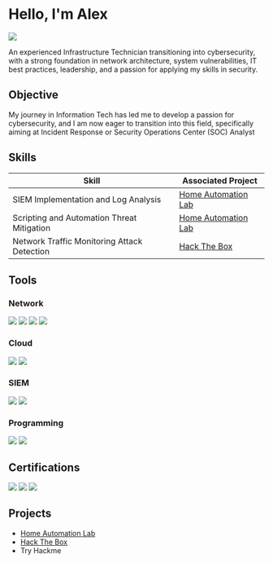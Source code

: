 # Hello, I'm Alex
<a href="[https://linkedin.com](https://www.linkedin.com/in/alexajones/)"><img src="https://img.shields.io/badge/-LinkedIn-0072b1?&style=for-the-badge&logo=linkedin&logoColor=white" /></a>

An experienced Infrastructure Technician transitioning into cybersecurity, with a strong foundation in network architecture, system vulnerabilities, IT best practices, leadership, and a passion for applying my skills in security.

## Objective

My journey in Information Tech has led me to develop a passion for cybersecurity, and I am now eager to transition into this field, specifically aiming at Incident Response or Security Operations Center (SOC) Analyst

## Skills

| Skill                                         | Associated Project         |
|-----------------------------------------------|----------------------------|
| SIEM Implementation and Log Analysis          | <a href="https://github.com/JonesGitH/Home-Automation-Lab/tree/main">Home Automation Lab</a>|
| Scripting and Automation Threat Mitigation    | <a href="https://github.com/JonesGitH/Home-Automation-Lab/tree/main">Home Automation Lab</a>|
| Network Traffic Monitoring Attack Detection   | <a href="Https://hackthebox.com">Hack The Box</a>|



## Tools

### Network
<div>
    <img src="https://img.shields.io/badge/-Wireshark-1679A7?&style=for-the-badge&logo=Wireshark&logoColor=white" />
    <img src="https://img.shields.io/badge/-Nmap-000080?style=for-the-badge&logo=World&logoColor=white" />
    <img src="https://img.shields.io/badge/-Metasploit-0576b3?style=for-the-badge&logo=Metasploit&logoColor=white" />
    <img src="https://img.shields.io/badge/-Burp%20Suite-FF6F00?style=for-the-badge&logo=Burp%20Suite&logoColor=white" />
</div>

### Cloud
<div>
    <img src="https://img.shields.io/badge/-Google%20Cloud-4285F4?style=for-the-badge&logo=Google%20Cloud&logoColor=white" />
    <img src="https://img.shields.io/badge/-Amazon%20Web%20Services-232F3E?style=for-the-badge&logo=Amazon%20AWS&logoColor=FF9900" />
</div>

### SIEM
<div>
    <img src="https://img.shields.io/badge/-Splunk-000000?&style=for-the-badge&logo=Splunk&logoColor=white" />
    <img src="https://img.shields.io/badge/-Wazuh-0056D5?style=for-the-badge&logo=Wazuh&logoColor=white" />
</div>

### Programming  
<div>
    <img src="https://img.shields.io/badge/-Python-3776AB?style=for-the-badge&logo=Python&logoColor=white" />
    <img src="https://img.shields.io/badge/-PowerShell-5391FE?style=for-the-badge&logo=PowerShell&logoColor=white" />
</div>

## Certifications
<div>
<img src="https://img.shields.io/badge/-Security%2B-FF0000?&style=for-the-badge&logo=CompTIA&logoColor=white" />
<img src="https://img.shields.io/badge/-Microsoft_MCSA-0078D4?style=for-the-badge&logo=Microsoft&logoColor=white" />
<img src="https://img.shields.io/badge/-Cybersecurity%20Infrastructure%20Technician%20(Level%201)-2E86C1?style=for-the-badge&logo=Collin%20College&logoColor=white" />

</div>

## Projects
- <a href="https://github.com/JonesGitH/Home-Automation-Lab/tree/main">Home Automation Lab</a>
- <a href="https://app.hackthebox.com/profile/2006645">Hack The Box</a>
- Try Hackme
  
